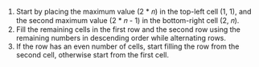 1. Start by placing the maximum value (2 * 𝑛) in the top-left cell (1, 1), and the second maximum value (2 * 𝑛 - 1) in the bottom-right cell (2, 𝑛).
1. Fill the remaining cells in the first row and the second row using the remaining numbers in descending order while alternating rows.
1. If the row has an even number of cells, start filling the row from the second cell, otherwise start from the first cell.